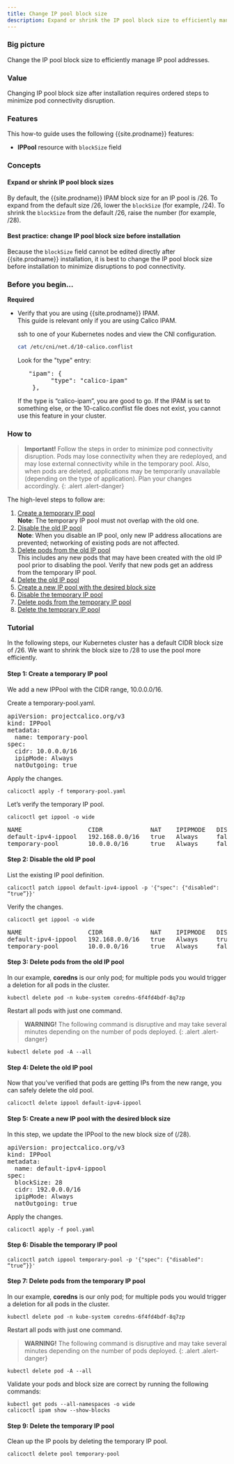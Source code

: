 ```yaml
---
title: Change IP pool block size
description: Expand or shrink the IP pool block size to efficiently manage IP pool addresses. 
---
```


### Big picture

Change the IP pool block size to efficiently manage IP pool addresses. 

### Value

Changing IP pool block size after installation requires ordered steps to minimize pod connectivity disruption. 

### Features

This how-to guide uses the following {{site.prodname}} features:

- **IPPool** resource with `blockSize` field

### Concepts

#### Expand or shrink IP pool block sizes

By default, the {{site.prodname}} IPAM block size for an IP pool is /26. To expand from the default size /26, lower the `blockSize` (for example, /24). To shrink the `blockSize` from the default /26, raise the number (for example, /28). 

#### Best practice: change IP pool block size before installation 

Because the `blockSize` field cannot be edited directly after {{site.prodname}} installation, it is best to change the IP pool block size before installation to minimize disruptions to pod connectivity. 

### Before you begin...

**Required**

- Verify that you are using {{site.prodname}} IPAM.   
  This guide is relevant only if you are using Calico IPAM.

  ssh to one of your Kubernetes nodes and view the CNI configuration.  

    ```bash
    cat /etc/cni/net.d/10-calico.conflist
     ```
  Look for the "type" entry:
  <pre>
     "ipam": {
           "type": "calico-ipam"
      }, 
  </pre>

  If the type is “calico-ipam”, you are good to go. If the IPAM is set to something else, or the 10-calico.conflist file does not exist, you cannot use this feature in your cluster. 

### How to

>**Important!** Follow the steps in order to minimize pod connectivity disruption. Pods may lose connectivity when they are redeployed, and may lose external connectivity while in the temporary pool. Also, when pods are deleted, applications may be temporarily unavailable (depending on the type of application). Plan your changes accordingly. 
{: .alert .alert-danger}

The high-level steps to follow are:

1. [Create a temporary IP pool](#create-a-temporary-ip-pool)    
  **Note**: The temporary IP pool must not overlap with the old one.
1. [Disable the old IP pool](#disable-the-old-ip-pool)    
  **Note**: When you disable an IP pool, only new IP address allocations are prevented; networking of existing pods are not affected.
1. [Delete pods from the old IP pool](#ddelete-pods-from-the-old-ip-pool)    
   This includes any new pods that may have been created with the old IP pool prior to disabling the pool. Verify that new pods get an address from the temporary IP pool.
1. [Delete the old IP pool](#delete-the-old-ip-pool)
1. [Create a new IP pool with the desired block size](#create-a-new-ip-pool-with-the-desired-block-size)
1. [Disable the temporary IP pool](#disable-the-temporary-ip-pool)
1. [Delete pods from the temporary IP pool](#delete-pods-from-the-temporary-ip-pool)
1. [Delete the temporary IP pool](#delete-the-temporary-ip-pool)

### Tutorial

In the following steps, our Kubernetes cluster has a default CIDR block size of /26. We want to shrink the block size to /28 to use the pool more efficiently. 

#### Step 1: Create a temporary IP pool

We add a new IPPool with the CIDR range, 10.0.0.0/16.

Create a temporary-pool.yaml.

<pre>
apiVersion: projectcalico.org/v3
kind: IPPool
metadata:
  name: temporary-pool
spec:
  cidr: 10.0.0.0/16
  ipipMode: Always
  natOutgoing: true
</pre>

Apply the changes.

```
calicoctl apply -f temporary-pool.yaml
```

Let’s verify the temporary IP pool.

```
calicoctl get ippool -o wide
```

<pre>
NAME                  CIDR             NAT    IPIPMODE   DISABLED
default-ipv4-ippool   192.168.0.0/16   true   Always     false
temporary-pool        10.0.0.0/16      true   Always     false
</pre>

#### Step 2: Disable the old IP pool

List the existing IP pool definition.

```
calicoctl patch ippool default-ipv4-ippool -p '{"spec": {"disabled": “true”}}'
```

Verify the changes.

```
calicoctl get ippool -o wide
```

<pre>
NAME                  CIDR             NAT    IPIPMODE   DISABLED
default-ipv4-ippool   192.168.0.0/16   true   Always     true
temporary-pool        10.0.0.0/16      true   Always     false
</pre>

#### Step 3: Delete pods from the old IP pool

In our example, **coredns** is our only pod; for multiple pods you would trigger a deletion for all pods in the cluster.

```
kubectl delete pod -n kube-system coredns-6f4fd4bdf-8q7zp
```
Restart all pods with just one command. 

 >**WARNING!** The following command is disruptive and may take several minutes depending on the number of pods deployed.
{: .alert .alert-danger}

```
kubectl delete pod -A --all
```

#### Step 4: Delete the old IP pool

Now that you’ve verified that pods are getting IPs from the new range, you can safely delete the old pool.

```
calicoctl delete ippool default-ipv4-ippool
```

#### Step 5: Create a new IP pool with the desired block size

In this step, we update the IPPool to the new block size of (/28).

<pre>
apiVersion: projectcalico.org/v3
kind: IPPool
metadata:
  name: default-ipv4-ippool
spec:
  blockSize: 28
  cidr: 192.0.0.0/16
  ipipMode: Always
  natOutgoing: true
</pre>

Apply the changes.

```
calicoctl apply -f pool.yaml
```

#### Step 6: Disable the temporary IP pool

```
calicoctl patch ippool temporary-pool -p '{"spec": {"disabled": “true”}}'
```

#### Step 7: Delete pods from the temporary IP pool

In our example, **coredns** is our only pod; for multiple pods you would trigger a deletion for all pods in the cluster.

```
kubectl delete pod -n kube-system coredns-6f4fd4bdf-8q7zp
```

Restart all pods with just one command.  

 >**WARNING!** The following command is disruptive and may take several minutes depending on the number of pods deployed.
{: .alert .alert-danger}

```
kubectl delete pod -A --all
```
Validate your pods and block size are correct by running the following commands:

```
kubectl get pods --all-namespaces -o wide
calicoctl ipam show --show-blocks
```
#### Step 9: Delete the temporary IP pool

Clean up the IP pools by deleting the temporary IP pool.

```
calicoctl delete pool temporary-pool
```
